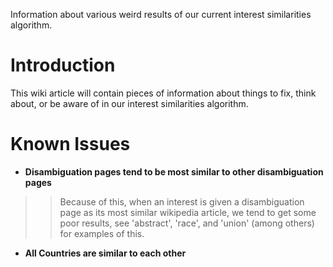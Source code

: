 Information about various weird results of our current interest similarities algorithm.

# Introduction #

This wiki article will contain pieces of information about things to fix, think about, or be aware of in our interest similarities algorithm.


# Known Issues #

  * **Disambiguation pages tend to be most similar to other disambiguation pages**
> > Because of this, when an interest is given a disambiguation page as its most similar wikipedia article, we tend to get some poor results, see 'abstract', 'race', and 'union' (among others) for examples of this.
  * **All Countries are similar to each other**